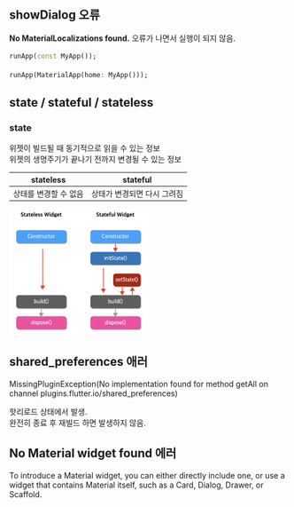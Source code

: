 ## showDialog 오류

**No MaterialLocalizations found.** 오류가 나면서 실행이 되지 않음.

```dart
runApp(const MyApp());

runApp(MaterialApp(home: MyApp()));
```

## state / stateful / stateless

### state
위젯이 빌드될 때 동기적으로 읽을 수 있는 정보  
위젯의 생명주기가 끝나기 전까지 변경될 수 있는 정보

| stateless     | stateful        |
|---------------|-----------------|
| 상태를 변경할 수 없음  | 상태가 변경되면 다시 그려짐 |

<img src="../_images/flutter_state_lifecycle.png" width="50%" height="50%">


## shared_preferences 애러

MissingPluginException(No implementation found for method getAll on channel plugins.flutter.io/shared_preferences)

핫리로드 상태에서 발생.  
완전히 종료 후 재빌드 하면 발생하지 않음.

## No Material widget found 에러 

To introduce a Material widget, you can either directly include one, or use a widget that contains
Material itself, such as a Card, Dialog, Drawer, or Scaffold.

